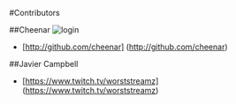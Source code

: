 #Contributors

##Cheenar
![login](https://avatars3.githubusercontent.com/u/1287068?v=3&s=60) 

* [http://github.com/cheenar] (http://github.com/cheenar)


##Javier Campbell
* [https://www.twitch.tv/worststreamz] (https://www.twitch.tv/worststreamz)